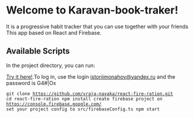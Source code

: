 # Welcome to Karavan-book-traker!

It is a progressive habit tracker that you can use together with your friends
This app based on React and Firebase.

## Available Scripts

In the project directory, you can run:

<a href="https://karavan-book-tracker.web.app/auth" rel="nofollow">Try it here!</a>.To log in, use the login istoriimonahov@yandex.ru and the password is G4#|Ox

<code>git clone https://github.com/vraja-nayaka/react-fire-ration.git
cd react-fire-ration
npm install
create firebase project on https://console.firebase.google.com/
set your project config to src/firebaseConfig.ts
npm start
</code>

